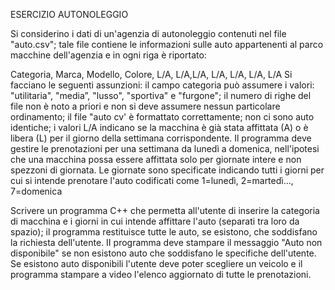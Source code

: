 ESERCIZIO AUTONOLEGGIO

Si considerino i dati di un'agenzia di autonoleggio contenuti nel file "auto.csv"; tale file contiene le informazioni sulle auto appartenenti al parco macchine dell'agenzia e in ogni riga è riportato:

 Categoria, Marca, Modello, Colore, L/A, L/A,L/A, L/A, L/A, L/A, L/A 
 Si facciano le seguenti assunzioni: 
il campo categoria può assumere i valori: "utilitaria", "media”, "lusso", "sportiva" e "furgone";
il numero di righe del file non è noto a priori e non si deve assumere nessun particolare ordinamento;
il file "auto cv' è formattato correttamente; 
non ci sono auto identiche;
i valori L/A indicano se la macchina è già stata affittata (A) o è libera (L) per il giorno della settimana corrispondente. 
Il programma deve gestire le prenotazioni per una settimana da lunedì a domenica, nell'ipotesi che una macchina possa essere affittata solo per giornate intere e non spezzoni di giornata. Le giornate sono specificate indicando tutti i giorni per cui si intende prenotare l'auto codificati come 1=lunedì, 2=martedì…, 7=domenica 

Scrivere un programma C++ che permetta all'utente di inserire la categoria di macchina e i giorni in cui intende affittare l'auto (separati tra loro da spazio); il programma restituisce tutte le auto, se esistono, che soddisfano la richiesta dell'utente. II programma deve stampare il messaggio "Auto non disponibile" se non esistono auto che soddisfano le specifiche dell'utente. Se esistono auto disponibili l'utente deve poter scegliere un veicolo e il programma stampare a video l'elenco aggiornato di tutte le prenotazioni.
